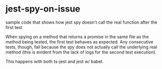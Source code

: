 # jest-spy-on-issue
sample code that shows how jest spy doesn't call the real function after the first test

When spying on a method that returns a promise in the same file as the method being tested, the first test behaves as expected.  Any consecutive tests, though, fail because the spy does not actually call the underlying real method (this is evident from the lack of logs for the second test execution).

This happens with both ts-jest and jest w/ babel.
